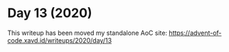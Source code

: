 # Day 13 (2020)

This writeup has been moved my standalone AoC site: https://advent-of-code.xavd.id/writeups/2020/day/13

